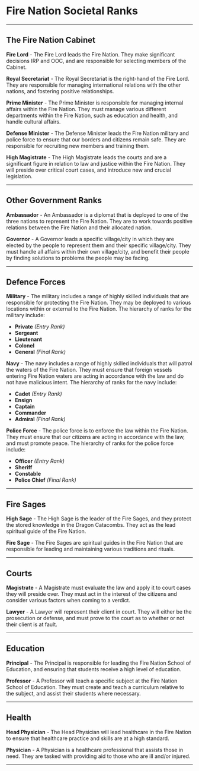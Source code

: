 # Fire Nation Societal Ranks
* * *
## The Fire Nation Cabinet

**Fire Lord** - The Fire Lord leads the Fire Nation. They make significant decisions IRP and OOC, and are responsible for selecting members of the Cabinet.

**Royal Secretariat** - The Royal Secretariat is the right-hand of the Fire Lord. They are responsible for managing international relations with the other nations, and fostering positive relationships. 

**Prime Minister** - The Prime Minister is responsible for managing internal affairs within the Fire Nation. They must manage various different departments within the Fire Nation, such as education and health, and handle cultural affairs.

**Defense Minister** - The Defense Minister leads the Fire Nation military and police force to ensure that our borders and citizens remain safe. They are responsible for recruiting new members and training them.

**High Magistrate** - The High Magistrate leads the courts and are a significant figure in relation to law and justice within the Fire Nation. They will preside over critical court cases, and introduce new and crucial legislation.
* * *

## Other Government Ranks

**Ambassador** - An Ambassador is a diplomat that is deployed to one of the three nations to represent the Fire Nation. They are to work towards positive relations between the Fire Nation and their allocated nation.

**Governor** - A Governor leads a specific village/city in which they are elected by the people to represent them and their specific village/city. They must handle all affairs within their own village/city, and benefit their people by finding solutions to problems the people may be facing.
* * *
## Defence Forces

**Military** - The military includes a range of highly skilled individuals that are responsible for protecting the Fire Nation. They may be deployed to various locations within or external to the Fire Nation. The hierarchy of ranks for the military include:

- **Private** *(Entry Rank)*
- **Sergeant**
- **Lieutenant**
- **Colonel**
- **General** *(Final Rank)*

**Navy** - The navy includes a range of highly skilled individuals that will patrol the waters of the Fire Nation. They must ensure that foreign vessels entering Fire Nation waters are acting in accordance with the law and do not have malicious intent. The hierarchy of ranks for the navy include:

- **Cadet** *(Entry Rank)*
- **Ensign**
- **Captain**
- **Commander**
- **Admiral** *(Final Rank)*

**Police Force** - The police force is to enforce the law within the Fire Nation. They must ensure that our citizens are acting in accordance with the law, and must promote peace. The hierarchy of ranks for the police force include:

- **Officer** *(Entry Rank)*
- **Sheriff**
- **Constable**
- **Police Chief** *(Final Rank)*
* * *

## Fire Sages

**High Sage** - The High Sage is the leader of the Fire Sages, and they protect the stored knowledge in the Dragon Catacombs. They act as the lead spiritual guide of the Fire Nation.

**Fire Sage** - The Fire Sages are spiritual guides in the Fire Nation that are responsible for leading and maintaining various traditions and rituals. 
* * *

## Courts

**Magistrate** - A Magistrate must evaluate the law and apply it to court cases they will preside over. They must act in the interest of the citizens and consider various factors when coming to a verdict.

**Lawyer** - A Lawyer will represent their client in court. They will either be the prosecution or defense, and must prove to the court as to whether or not their client is at fault.
* * *

## Education

**Principal** - The Principal is responsible for leading the Fire Nation School of Education, and ensuring that students receive a high level of education.

**Professor** - A Professor will teach a specific subject at the Fire Nation School of Education. They must create and teach a curriculum relative to the subject, and assist their students where necessary.
* * *

## Health

**Head Physician** - The Head Physician will lead healthcare in the Fire Nation to ensure that healthcare practice and skills are at a high standard.

**Physician** - A Physician is a healthcare professional that assists those in need. They are tasked with providing aid to those who are ill and/or injured.
* * *

